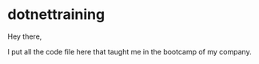 # dotnettraining


Hey there,

I put all the code file here that taught me in the bootcamp of my company.
